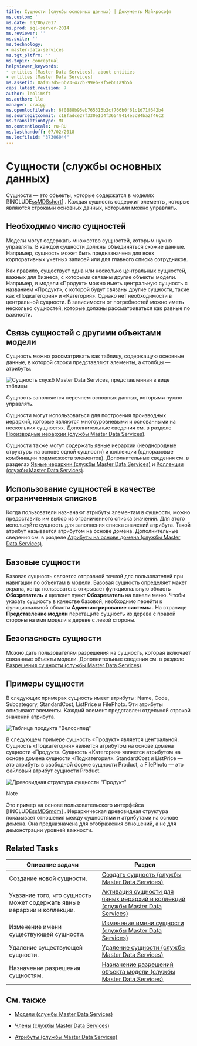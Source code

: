 ```yaml
---
title: Сущности (службы основных данных) | Документы Майкрософт
ms.custom: ''
ms.date: 03/06/2017
ms.prod: sql-server-2014
ms.reviewer: ''
ms.suite: ''
ms.technology:
- master-data-services
ms.tgt_pltfrm: ''
ms.topic: conceptual
helpviewer_keywords:
- entities [Master Data Services], about entities
- entities [Master Data Services]
ms.assetid: 0af057d5-6b73-472b-99eb-9f5eb61a9b5b
caps.latest.revision: 7
author: leolimsft
ms.author: lle
manager: craigg
ms.openlocfilehash: 6f0888b95eb765313b2cf766b0f61c1d71f642b4
ms.sourcegitcommit: c18fadce27f330e1d4f36549414e5c84ba2f46c2
ms.translationtype: MT
ms.contentlocale: ru-RU
ms.lasthandoff: 07/02/2018
ms.locfileid: "37306044"
---
```

# <a name="entities-master-data-services"></a>Сущности (службы основных данных)
  Сущности — это объекты, которые содержатся в моделях [!INCLUDE[ssMDSshort](../includes/ssmdsshort-md.md)] . Каждая сущность содержит элементы, которые являются строками основных данных, которыми можно управлять.  
  
## <a name="how-many-entities-are-appropriate"></a>Необходимо число сущностей  
 Модели могут содержать множество сущностей, которым нужно управлять. В каждой сущности должны объединяться схожие данные. Например, сущность может быть предназначена для всех корпоративных учетных записей или для главного списка сотрудников.  
  
 Как правило, существует одна или несколько центральных сущностей, важных для бизнеса, с которыми связаны другие объекты модели. Например, в модели «Продукт» можно иметь центральную сущность с названием «Продукт», с которой будут связаны другие сущности, такие как «Подкатегория» и «Категория». Однако нет необходимости в центральной сущности. В зависимости от потребностей можно иметь несколько сущностей, которые должны рассматриваться как равные по важности.  
  
## <a name="how-entities-relate-to-other-model-objects"></a>Связь сущностей с другими объектами модели  
 Сущность можно рассматривать как таблицу, содержащую основные данные, в которой строки представляют элементы, а столбцы — атрибуты.  
  
 ![Сущность служб Master Data Services, представленная в виде таблицы](../../2014/master-data-services/media/mds-conc-entity-table.gif "Сущность служб Master Data Services, представленная в виде таблицы")  
  
 Сущность заполняется перечнем основных данных, которыми нужно управлять.  
  
 Сущности могут использоваться для построения производных иерархий, которые являются многоуровневыми и основанными на нескольких сущностях. Дополнительные сведения см. в разделе [Производные иерархии (службы Master Data Services)](derived-hierarchies-master-data-services.md).  
  
 Сущности также могут содержать явные иерархии (неоднородные структуры на основе одной сущности) и коллекции (одноразовые комбинации подмножеств элементов). Дополнительные сведения см. в разделах [Явные иерархии (службы Master Data Services)](../../2014/master-data-services/explicit-hierarchies-master-data-services.md) и [Коллекции (службы Master Data Services)](../../2014/master-data-services/collections-master-data-services.md).  
  
## <a name="using-entities-as-constrained-lists"></a>Использование сущностей в качестве ограниченных списков  
 Когда пользователи назначают атрибуты элементам в сущности, можно предоставить им выбор из ограниченного списка значений. Для этого используйте сущность для заполнения списка значений атрибута. Такой атрибут называется атрибутом на основе домена. Дополнительные сведения см. в разделе [Атрибуты на основе домена (службы Master Data Services)](../../2014/master-data-services/domain-based-attributes-master-data-services.md).  
  
## <a name="base-entities"></a>Базовые сущности  
 Базовая сущность является отправной точкой для пользователей при навигации по объектам в модели. Базовая сущность определяет макет экрана, когда пользователь открывает функциональную область **Обозреватель** и щелкает пункт **Обозреватель** на панели меню. Чтобы указать сущность в качестве базовой, необходимо перейти к функциональной области **Администрирование системы** . На странице **Представление модели** перетащите сущность из дерева с правой стороны на имя модели в дереве с левой стороны.  
  
## <a name="entity-security"></a>Безопасность сущности  
 Можно дать пользователям разрешения на сущность, которая включает связанные объекты модели. Дополнительные сведения см. в разделе [Разрешения сущности (службы Master Data Services)](../../2014/master-data-services/entity-permissions-master-data-services.md).  
  
## <a name="entity-examples"></a>Примеры сущности  
 В следующих примерах сущность имеет атрибуты: Name, Code, Subcategory, StandardCost, ListPrice и FilePhoto. Эти атрибуты описывают элементы. Каждый элемент представлен отдельной строкой значений атрибута.  
  
 ![Таблица продукта "Велосипед"](../../2014/master-data-services/media/mds-conc-entity-table-w-data.gif "Таблица продукта \"Велосипед\"")  
  
 В следующем примере сущность «Продукт» является центральной. Сущность «Подкатегория» является атрибутом на основе домена сущности «Продукт». Сущность «Категория» является атрибутом на основе домена сущности «Подкатегория». StandardCost и ListPrice — это атрибуты в свободной форме сущности Product, а FilePhoto — это файловый атрибут сущности Product.  
  
 ![Древовидная структура сущности "Продукт"](../../2014/master-data-services/media/mds-conc-entity-ui.gif "Древовидная структура сущности \"Продукт\"")  
  
> [!NOTE]  
>  Это пример на основе пользовательского интерфейса [!INCLUDE[ssMDSmdm](../includes/ssmdsmdm-md.md)] . Иерархическая древовидная структура показывает отношения между сущностями и атрибутами на основе домена. Она предназначена для отображения отношений, а не для демонстрации уровней важности.  
  
## <a name="related-tasks"></a>Related Tasks  
  
|Описание задачи|Раздел|  
|----------------------|-----------|  
|Создание новой сущности.|[Создать сущность &#40;службы Master Data Services&#41;](../../2014/master-data-services/create-an-entity-master-data-services.md)|  
|Указание того, что сущность может содержать явные иерархии и коллекции.|[Активация сущности для явных иерархий и коллекций &#40;службы Master Data Services&#41;](../../2014/master-data-services/enable-an-entity-for-explicit-hierarchies-and-collections-master-data-services.md)|  
|Изменение имени существующей сущности.|[Изменение имени сущности &#40;службы Master Data Services&#41;](edit-an-entity-master-data-services.md)|  
|Удаление существующей сущности.|[Удаление сущности &#40;службы Master Data Services&#41;](../../2014/master-data-services/delete-an-entity-master-data-services.md)|  
|Назначение разрешения сущностям.|[Назначение разрешений объекта модели &#40;службы Master Data Services&#41;](../../2014/master-data-services/assign-model-object-permissions-master-data-services.md)|  
  
## <a name="related-content"></a>См. также  
  
-   [Модели (службы Master Data Services)](../../2014/master-data-services/models-master-data-services.md)  
  
-   [Члены &#40;службы Master Data Services&#41;](../../2014/master-data-services/members-master-data-services.md)  
  
-   [Атрибуты &#40;службы Master Data Services&#41;](../../2014/master-data-services/attributes-master-data-services.md)  
  
  
